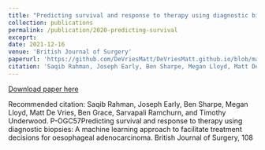 ```yaml
---
title: "Predicting survival and response to therapy using diagnostic biopsies: A machine learning approach to facilitate treatment decisions for oesophageal adenocarcinoma"
collection: publications
permalink: /publication/2020-predicting-survival
exceprt: 
date: 2021-12-16
venue: 'British Journal of Surgery'
paperurl: 'https://github.com/DeVriesMatt/DeVriesMatt.github.io/blob/master/files/2020-predicting-survival.pdf'
citation: 'Saqib Rahman, Joseph Early, Ben Sharpe, Megan Lloyd, Matt De Vries, Ben Grace, Sarvapali Ramchurn, and Timothy Underwood. P-OGC57 Predicting survival and response to therapy using diagnostic biopsies: A machine learning approach to facilitate treatment decisions for oesophageal adenocarcinoma. British Journal of Surgery, 108'
---
```


[Download paper here](https://github.com/DeVriesMatt/DeVriesMatt.github.io/blob/master/files/2020-predicting-survival.pdf)

Recommended citation: Saqib Rahman, Joseph Early, Ben Sharpe, Megan Lloyd, Matt De Vries, Ben Grace, Sarvapali Ramchurn, and Timothy Underwood. P-OGC57Predicting survival and response to therapy using diagnostic biopsies: A machine learning approach to facilitate treatment decisions for oesophageal adenocarcinoma. British Journal of Surgery, 108
